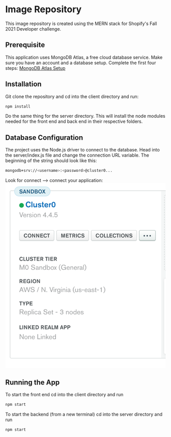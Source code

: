# Image Repository

This image repository is created using the MERN stack for Shopify's Fall 2021 Developer challenge.

## Prerequisite 
This application uses MongoDB Atlas, a free cloud database service. Make sure you have an account and a database setup. Complete the first four steps:
[MongoDB Atlas Setup](https://docs.atlas.mongodb.com/getting-started/)

## Installation
Git clone the repository and cd into the client directory and run:

```bash
npm install
```
Do the same thing for the server directory. This will install the node modules needed for the front end and back end in their respective folders.

## Database Configuration
The project uses the Node.js driver to connect to the database. Head into the server/index.js file and change the connection URL variable. The beginning of the string should look like this:

```bash
mongodb+srv://<username>:<password>@cluster0...
```
Look for connect --> connect your application:
![MongoDB UI](/client/src/images/mongodb.png?raw=true "Title")

## Running the App
To start the front end cd into the client directory and run
```bash
npm start
```
To start the backend (from a new terminal) cd into the server directory and run
```bash
npm start
```